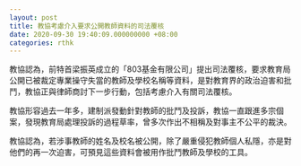 ```yaml
---
layout: post
title: 教協考慮介入要求公開教師資料的司法覆核
date: 2020-09-30 19:40:09.000000000 +08:00
categories: rthk
---
```


教協認為，前特首梁振英成立的「803基金有限公司」提出司法覆核，要求教育局公開已被裁定專業操守失當的教師及學校名稱等資料，是對教育界的政治迫害和批鬥，教協正與律師商討下一步行動，包括考慮介入有關司法覆核。

教協形容過去一年多，建制派發動針對教師的批鬥及投訴，教協一直跟進多宗個案，發現教育局處理投訴的過程草率，曾多次作出不相稱及對事主不公平的裁決。

教協認為，若涉事教師的姓名及校名被公開，除了嚴重侵犯教師個人私隱，亦是對他們的再一次迫害，可預見這些資料會被用作批鬥教師及學校的工具。
